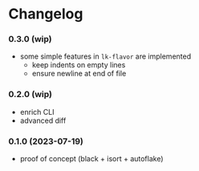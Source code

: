 #  Changelog

### 0.3.0 (wip)

- some simple features in `lk-flavor` are implemented
    - keep indents on empty lines
    - ensure newline at end of file

### 0.2.0 (wip)

- enrich CLI
- advanced diff

### 0.1.0 (2023-07-19)

- proof of concept (black + isort + autoflake)
